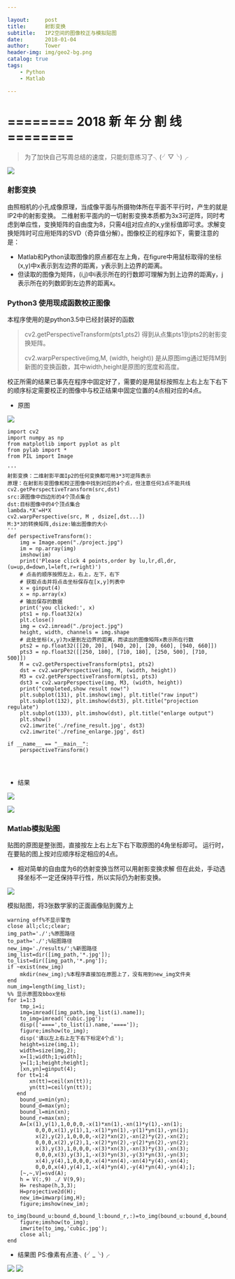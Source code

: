 ```yaml
---

layout:     post
title:      射影变换
subtitle:   IP2空间的图像校正与模拟贴图
date:       2018-01-04
author:     Tower
header-img: img/geo2-bg.png
catalog: true
tags:
    - Python 
    - Matlab

---
```



# ======== 2018 新 年 分 割 线 ========

> 为了加快自己写周总结的速度，只能刻意练习了╮(╯▽╰)╭

![](http://ww1.sinaimg.cn/large/8ac5d842ly1fn9fvbp3lqj20fa04sgnl.jpg)
### 射影变换

由照相机的小孔成像原理，当成像平面与所摄物体所在平面不平行时，产生的就是IP2中的射影变换。
二维射影平面内的一切射影变换本质都为3x3可逆阵，同时考虑到单应性，变换矩阵的自由度为8，只需4组对应点的x,y坐标值即可求。求解变换矩阵时可应用矩阵的SVD（奇异值分解）。图像校正的程序如下，需要注意的是：

- Matlab和Python读取图像的原点都在左上角，在figure中用鼠标取得的坐标(x,y)中x表示到左边界的距离，y表示到上边界的距离。
- 但读取的图像为矩阵，(i,j)中i表示所在的行数即可理解为到上边界的距离y，j表示所在的列数即到左边界的距离x。

### Python3 使用现成函数校正图像

本程序使用的是python3.5中已经封装好的函数

> cv2.getPerspectiveTransform(pts1,pts2)  得到从点集pts1到pts2的射影变换矩阵。
>
> cv2.warpPerspective(img,M, (width, height)) 是从原图img通过矩阵M到新图的变换函数，其中width,height是原图的宽度和高度。

校正所需的结果已事先在程序中固定好了，需要的是用鼠标按照左上右上左下右下的顺序标定需要校正的图像中与校正结果中固定位置的4点相对应的4点。

- 原图

![](http://ww1.sinaimg.cn/large/8ac5d842ly1fn6obegq5uj20qo0k0jtc.jpg)

```
import cv2
import numpy as np
from matplotlib import pyplot as plt
from pylab import *
from PIL import Image

'''
射影变换：二维射影平面Ip2的任何变换都可用3*3可逆阵表示
原理：在射影形变图像和校正图像中找到对应的4个点，但注意任何3点不能共线
cv2.getPerspectiveTransform(src,dst) 
src:源图像中四边形的4个顶点集合 
dst:目标图像中的4个顶点集合 
lambda.*X'=H*X
cv2.warpPerspective(src, M , dsize[,dst...]) 
M:3*3的转换矩阵,dsize:输出图像的大小 
'''
def perspectiveTransform():
    img = Image.open("./project.jpg")
    im = np.array(img)
    imshow(im)
    print('Please click 4 points,order by lu,lr,dl,dr,(u=up,d=down,l=left,r=right)')
    # 点击的顺序按照左上，右上，左下，右下
    # 获取点击并将点击坐标保存在[x,y]列表中
    x = ginput(4)
    x = np.array(x)
    # 输出保存的数据
    print('you clicked:', x)
    pts1 = np.float32(x)
    plt.close()
    img = cv2.imread("./project.jpg")
    height, width, channels = img.shape
    # 此处坐标(x,y)为x是到左边界的距离，而读出的图像矩阵x表示所在行数
    pts2 = np.float32([[20, 20], [940, 20], [20, 660], [940, 660]])
    pts3 = np.float32([[250, 180], [710, 180], [250, 500], [710, 500]])
    M = cv2.getPerspectiveTransform(pts1, pts2)
    dst = cv2.warpPerspective(img, M, (width, height))
    M3 = cv2.getPerspectiveTransform(pts1, pts3)
    dst3 = cv2.warpPerspective(img, M3, (width, height))
    print("completed,show result now!")
    plt.subplot(131), plt.imshow(img), plt.title("raw input")
    plt.subplot(132), plt.imshow(dst3), plt.title("projection regulate")
    plt.subplot(133), plt.imshow(dst), plt.title("enlarge output")
    plt.show()
    cv2.imwrite('./refine_result.jpg', dst3)
    cv2.imwrite('./refine_enlarge.jpg', dst)

if __name__ == "__main__":
    perspectiveTransform()


    
```

- 结果

![](http://ww1.sinaimg.cn/large/8ac5d842ly1fn6ofo6nylj20qo0k0jua.jpg)

![](http://ww1.sinaimg.cn/large/8ac5d842ly1fn6ob168xvj20qo0k0q7x.jpg)



### Matlab模拟贴图

贴图的原图是整张图，直接按左上右上左下右下取原图的4角坐标即可。
运行时，在要贴的图上按对应顺序标定相应的4点。

- 相对简单的自由度为6的仿射变换当然可以用射影变换求解
  但在此处，手动选择坐标不一定还保持平行性，所以实际仍为射影变换。

![](http://ww1.sinaimg.cn/large/8ac5d842ly1fn6ocs1ip9j20i80gatab.jpg)

模拟贴图，将3张数学家的正面画像贴到魔方上

```
warning off%不显示警告
close all;clc;clear;
img_path='./';%原图路径
to_path='./';%贴图路径
new_img='./results/';%新图路径
img_list=dir([img_path,'*.jpg']);
to_list=dir([img_path,'*.png']);
if ~exist(new_img)
    mkdir(new_img);%本程序直接加在原图上了，没有用到new_img文件夹
end
num_img=length(img_list);
%% 显示原图及bbox坐标
for i=1:3
    tmp_i=i;
    img=imread([img_path,img_list(i).name]);
    to_img=imread('cubic.jpg');
    disp(['====',to_list(i).name,'====']);
    figure;imshow(to_img);
    disp('请以左上右上左下右下标定4个点');
    height=size(img,1);
    width=size(img,2);
    x=[1;width;1;width];
    y=[1;1;height;height];
    [xn,yn]=ginput(4);
   for tt=1:4
       xn(tt)=ceil(xn(tt));
       yn(tt)=ceil(yn(tt));
   end
    bound_u=min(yn);
    bound_d=max(yn);
    bound_l=min(xn);
    bound_r=max(xn);
    A=[x(1),y(1),1,0,0,0,-x(1)*xn(1),-xn(1)*y(1),-xn(1);
         0,0,0,x(1),y(1),1,-x(1)*yn(1),-y(1)*yn(1),-yn(1);
         x(2),y(2),1,0,0,0,-x(2)*xn(2),-xn(2)*y(2),-xn(2);
         0,0,0,x(2),y(2),1,-x(2)*yn(2),-y(2)*yn(2),-yn(2);
         x(3),y(3),1,0,0,0,-x(3)*xn(3),-xn(3)*y(3),-xn(3);
         0,0,0,x(3),y(3),1,-x(3)*yn(3),-y(3)*yn(3),-yn(3);
         x(4),y(4),1,0,0,0,-x(4)*xn(4),-xn(4)*y(4),-xn(4);
         0,0,0,x(4),y(4),1,-x(4)*yn(4),-y(4)*yn(4),-yn(4);];
    [~,~,V]=svd(A);
    h = V(:,9) ./ V(9,9);
    H= reshape(h,3,3);
    H=projective2d(H);
    new_im=imwarp(img,H);
    figure;imshow(new_im);
    to_img(bound_u:bound_d,bound_l:bound_r,:)=to_img(bound_u:bound_d,bound_l:bound_r,:)+new_im;
    figure;imshow(to_img);
    imwrite(to_img,'cubic.jpg');
    close all;
end
```

- 结果图 PS:像素有点渣╮(╯_╰)╭

![](http://ww1.sinaimg.cn/large/8ac5d842ly1fn6od85646j207705e747.jpg)
![](http://ww1.sinaimg.cn/large/8ac5d842ly1fn6odg0qcdj207705e749.jpg)



